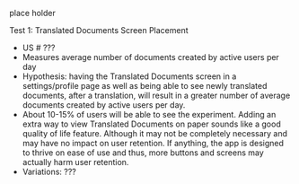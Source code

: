 place holder

Test 1: Translated Documents Screen Placement
- US # ???
- Measures average number of documents created by active users per day
- Hypothesis: having the Translated Documents screen in a settings/profile page as well as being able to see newly translated documents, after a translation, will result in a greater number of average documents created by active users per day.
- About 10-15% of users will be able to see the experiment. Adding an extra way to view Translated Documents on paper sounds like a good quality of life feature. Although it may not be completely necessary and may have no impact on user retention. If anything, the app is designed to thrive on ease of use and thus, more buttons and screens may actually harm user retention.
- Variations: ???
